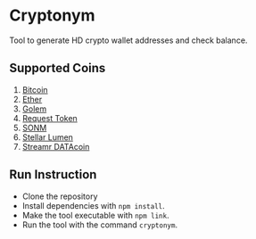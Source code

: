 # Cryptonym

Tool to generate HD crypto wallet addresses and check balance.

## Supported Coins
1. [Bitcoin](https://bitcoin.org/)
2. [Ether](https://www.ethereum.org/)
3. [Golem](https://golem.network/)
4. [Request Token](https://request.network/)
5. [SONM](https://sonm.io/)
6. [Stellar Lumen](https://www.stellar.org/)
7. [Streamr DATAcoin](https://www.streamr.com/)

## Run Instruction

* Clone the repository
* Install dependencies with `npm install`.
* Make the tool executable with `npm link`.
* Run the tool with the command `cryptonym`.